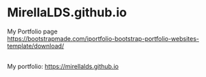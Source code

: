 # MirellaLDS.github.io
My Portfolio page <br />
https://bootstrapmade.com/iportfolio-bootstrap-portfolio-websites-template/download/
<br /><br />

My portfolio: https://mirellalds.github.io
